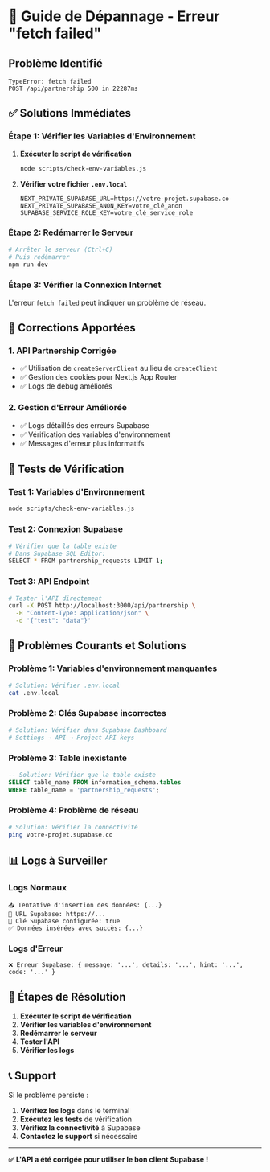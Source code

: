 # 🚨 Guide de Dépannage - Erreur "fetch failed"

## **Problème Identifié**
```
TypeError: fetch failed
POST /api/partnership 500 in 22287ms
```

## ✅ **Solutions Immédiates**

### **Étape 1: Vérifier les Variables d'Environnement**

1. **Exécuter le script de vérification**
   ```bash
   node scripts/check-env-variables.js
   ```

2. **Vérifier votre fichier `.env.local`**
   ```env
   NEXT_PRIVATE_SUPABASE_URL=https://votre-projet.supabase.co
   NEXT_PRIVATE_SUPABASE_ANON_KEY=votre_clé_anon
   SUPABASE_SERVICE_ROLE_KEY=votre_clé_service_role
   ```

### **Étape 2: Redémarrer le Serveur**

```bash
# Arrêter le serveur (Ctrl+C)
# Puis redémarrer
npm run dev
```

### **Étape 3: Vérifier la Connexion Internet**

L'erreur `fetch failed` peut indiquer un problème de réseau.

## 🔧 **Corrections Apportées**

### **1. API Partnership Corrigée**
- ✅ Utilisation de `createServerClient` au lieu de `createClient`
- ✅ Gestion des cookies pour Next.js App Router
- ✅ Logs de debug améliorés

### **2. Gestion d'Erreur Améliorée**
- ✅ Logs détaillés des erreurs Supabase
- ✅ Vérification des variables d'environnement
- ✅ Messages d'erreur plus informatifs

## 🧪 **Tests de Vérification**

### **Test 1: Variables d'Environnement**
```bash
node scripts/check-env-variables.js
```

### **Test 2: Connexion Supabase**
```bash
# Vérifier que la table existe
# Dans Supabase SQL Editor:
SELECT * FROM partnership_requests LIMIT 1;
```

### **Test 3: API Endpoint**
```bash
# Tester l'API directement
curl -X POST http://localhost:3000/api/partnership \
  -H "Content-Type: application/json" \
  -d '{"test": "data"}'
```

## 🚨 **Problèmes Courants et Solutions**

### **Problème 1: Variables d'environnement manquantes**
```bash
# Solution: Vérifier .env.local
cat .env.local
```

### **Problème 2: Clés Supabase incorrectes**
```bash
# Solution: Vérifier dans Supabase Dashboard
# Settings → API → Project API keys
```

### **Problème 3: Table inexistante**
```sql
-- Solution: Vérifier que la table existe
SELECT table_name FROM information_schema.tables 
WHERE table_name = 'partnership_requests';
```

### **Problème 4: Problème de réseau**
```bash
# Solution: Vérifier la connectivité
ping votre-projet.supabase.co
```

## 📊 **Logs à Surveiller**

### **Logs Normaux**
```
📤 Tentative d'insertion des données: {...}
🔗 URL Supabase: https://...
🔑 Clé Supabase configurée: true
✅ Données insérées avec succès: {...}
```

### **Logs d'Erreur**
```
❌ Erreur Supabase: { message: '...', details: '...', hint: '...', code: '...' }
```

## 🎯 **Étapes de Résolution**

1. **Exécuter le script de vérification**
2. **Vérifier les variables d'environnement**
3. **Redémarrer le serveur**
4. **Tester l'API**
5. **Vérifier les logs**

## 📞 **Support**

Si le problème persiste :

1. **Vérifiez les logs** dans le terminal
2. **Exécutez les tests** de vérification
3. **Vérifiez la connectivité** à Supabase
4. **Contactez le support** si nécessaire

---

**✅ L'API a été corrigée pour utiliser le bon client Supabase !** 